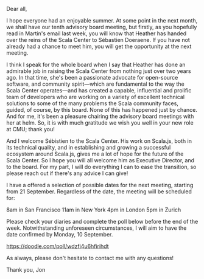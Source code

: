 Dear all,

I hope everyone had an enjoyable summer. At some point in the next month, we shall have our tenth advisory board meeting, but firstly, as you hopefully read in Martin's email last week, you will know that Heather has handed over the reins of the Scala Center to Sébastien Doeraene. If you have not already had a chance to meet him, you will get the opportunity at the next meeting.

I think I speak for the whole board when I say that Heather has done an admirable job in raising the Scala Center from nothing just over two years ago. In that time, she's been a passionate advocate for open-source software, and community spirit—which are fundamental to the way the Scala Center operates—and has created a capable, influential and prolific team of developers who are working on a variety of excellent technical solutions to some of the many problems the Scala community faces, guided, of course, by this board. None of this has happened just by chance. And for me, it's been a pleasure chairing the advisory board meetings with her at helm. So, it is with much gratitude we wish you well in your new role at CMU; thank you!

And I welcome Sébistien to the Scala Center. His work on Scala.js, both in its technical quality, and in establishing and growing a successful ecosystem around Scala.js, gives me a lot of hope for the future of the Scala Center. So I hope you will all welcome him as Executive Director, and to the board. For my part, I will do everything I can to ease the transition, so please reach out if there's any advice I can give!

I have a offered a selection of possible dates for the next meeting, starting from 21 September. Regardless of the date, the meeting will be scheduled for:

8am in San Francisco
11am in New York
4pm in London
5pm in Zurich

Please check your diaries and complete the poll below before the end of the week. Notwithstanding unforeseen circumstances, I will aim to have the date confirmed by Monday, 10 September.

https://doodle.com/poll/wdzfi4u6hfirihdt

As always, please don't hesitate to contact me with any questions!

Thank you,
Jon
